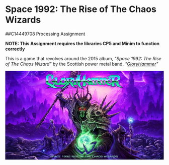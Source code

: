 # Space 1992: The Rise of The Chaos Wizards
##C14449708 Processing Assignment

__NOTE: This Assignment requires the libraries CP5 and Minim to function correctly__

This is a game that revolves around the 2015 album, _"Space 1992: The Rise of The Chaos Wizard"_ by the Scottish power metal band, _"[GloryHammer](http://www.gloryhammer.com/)"_

![alt tag](https://raw.githubusercontent.com/Irish-Day-Man/Space1992/master/imagesForGit/albumArt.jpg)
